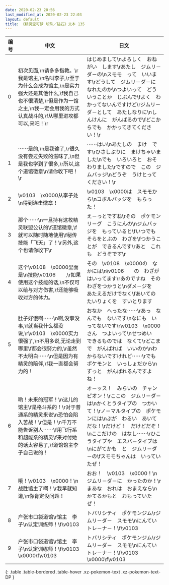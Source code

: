```yaml
---
date: 2020-02-23 20:56
last_modified_at: 2020-02-23 22:03
layout: default
title: 《精灵宝可梦 珍珠／钻石》文本 135
---
```

| 编号 | 中文 | 日文 |
| ---- | ---- | ---- |
| 0 | 初次见面,\n请多多指教。\r我是馆主,\n名叫李子,\r至于为什么会成为馆主,\n是实力强大还是其他什么,\f我自己也不很清楚,\r但是作为一馆之主,\n我一定会用我的方式认真战斗的,\f从哪里进攻都可以,来吧！\r | はじめまして\nよろしく　おねがい　します\rあたし　ジムリ－ダ－の\nスモモ　って　いいます\rどうして　ジムリ－ダ－に　なれたのか\nつよいって　どういうことか　じぶんで\fよく　わかってないんですけど\rジムリ－ダ－として　あたしなりに\nしんけんに　がんばるので\fどこからでも　かかってきてください！\r |
| 1 | ⋯⋯是的,\n是我输了,\r很久没有尝过失败的滋味了,\n但是我也学到了很多,\r所以,这个道馆徽章\n请你收下吧！\r | ⋯⋯はい\nあたしの　まけ　です\rひさしぶりに　まけちゃいました\nでも　いろいろと　おそわりました\rですので　この　ジムバッジ\nどうぞ　うけとってください！\r |
| 2 | \v0103　\x0000从李子处\n得到连击徽章！ | \v0103　\x0000は　スモモから\nコボルバッジを　もらった！ |
| 3 | 那个⋯⋯\n一旦持有这枚精灵联盟公认的\f道馆徽章,\f就可以随时随地使用\f秘传技能「飞天」了！\r另外,这个也请你收下\r | え－っとですね\rその　ポケモンリ－グ　こうにんの\nジムバッジを　もっていると\fいつでも　そらをとぶの　わざを\fつかうことが　できるんです\rあと　これも　どうぞです\r |
| 4 | 这个\v0108　\x0000里面是\n技能\v0106　　,\r如果使用这个技能的话,\n不仅可以给与对方伤害,\f还能够吸收对方的体力。 | その　\v0108　\x0000の　なかには\n\v0106　　の　わざが　はいってます\rあのですね　その　わざをつかうと\nダメ－ジを　あたえるだけでなく\fあいての　たいりょくを　すいとります |
| 5 | 肚子好饿啊⋯⋯\n啊,没事没事,\f就当我什么都没说,\r\v0103　\x0000实力很强了,\n不用多说,无论走到哪里\f都会很努力的,\r虽然不太明白⋯⋯\n但是因为有精灵的陪伴,\f我一直都会努力的！ | おなか　へったな⋯⋯\rあっ　なんでも　ないです\nなにも　いってないです\r\v0103　\x0000さん　つよいって\nせつめい　できるものでは　なくて\rどこまで　がんばれば　いいのか\nわからないですけれど⋯⋯\rでも　ポケモンと　いっしょだから\nずっと　がんばれるんですよね！ |
| 6 | 哟！未来的冠军！\n这儿的馆主\f是格斗系的！\r对于普通系的精灵来说\n恐怕会陷入苦战！\r但是！\n千万不能告诉别人⋯⋯\f用飞行系和超能系的精灵\f来对付她的话太容易了,\f道馆馆主李子自己说的！ | オ－ッス！　みらいの　チャンピオン！\rここの　ジムリ－ダ－は\nかくとうタイプの　つかいて！\rノ－マルタイプの　ポケモンには\nぶが　わるい　あいて　だな！\rだけど！　だけどだぞ！\nここだけの　はなし⋯⋯\rひこうタイプや　エスパ－タイプは\nにがてかも　と　ジムリ－ダ－の\fスモモちゃんは　いっていたぜ！ |
| 7 | 哦！\v0103　\x0000！\n战胜馆主了啊！\r我早就知道,\n你肯定没问题！ | おお！　\v0103　\x0000！\nジムリ－ダ－に　かったのか！\rまあな　おれは　おまえなら\nかてるかもと　おもっていたぜ！ |
| 8 | 户张市口袋道馆\r馆主　李子\n认定训练师！\f\v0103　　 | トバリシティ　ポケモンジム\rジムリ－ダ－　スモモ\nにんてい　トレ－ナ－！\f\v0103　　 |
| 9 | 户张市口袋道馆\r馆主　李子\n认定训练师！\f\v0103　\x0000\f\v0103　　 | トバリシティ　ポケモンジム\rジムリ－ダ－　スモモ\nにんてい　トレ－ナ－！\f\v0103　\x0000\f\v0103　　 |
{: .table .table-bordered .table-hover .xz-pokemon-text .xz-pokemon-text-DP }